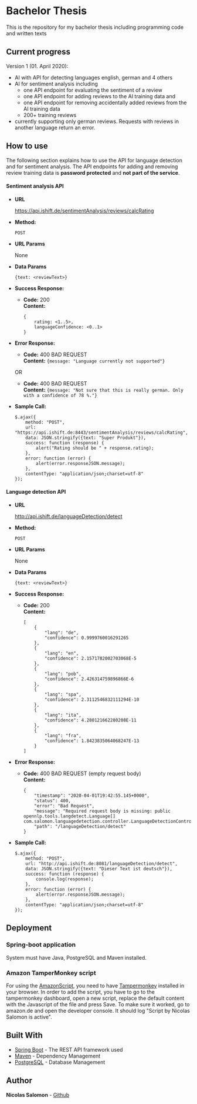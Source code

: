 # Bachelor Thesis

This is the repository for my bachelor thesis including programming code and written texts

## Current progress

Version 1 (01. April 2020):
* AI with API for detecting languages english, german and 4 others
* AI for sentiment analysis including
    * one API endpoint for evaluating the sentiment of a review
    * one API endpoint for adding reviews to the AI training data and
    * one API endpoint for removing accidentally added reviews from the AI training data
    * 200+ training reviews 
* currently supporting only german reviews. Requests with reviews in another language return an error.


## How to use

The following section explains how to use the API for language detection and for sentiment analysis.
The API endpoints for adding and removing review training data is **password protected** and **not part of the service**.

#### Sentiment analysis API

* **URL**

  https://api.ishift.de/sentimentAnalysis/reviews/calcRating

* **Method:**
  
  `POST`
  
*  **URL Params**

   None 

* **Data Params**

  `{text: <reviewText>}`

* **Success Response:**
  
  * **Code:** 200 <br />
    **Content:** 
    ```
    {
        rating: <1..5>, 
        languageConfidence: <0..1>
    }
    ```
 
* **Error Response:**

  * **Code:** 400 BAD REQUEST <br />
    **Content:** `{message: "Language currently not supported"}`

  OR

  * **Code:** 400 BAD REQUEST <br />
    **Content:** `{message: "Not sure that this is really german. Only with a confidence of 78 %."}`

* **Sample Call:**

  ```
  $.ajax({
      method: "POST",
      url: "https://api.ishift.de:8443/sentimentAnalysis/reviews/calcRating",
      data: JSON.stringify({text: "Super Produkt"}),
      success: function (response) {
          alert("Rating should be " + response.rating);
      },
      error: function (error) {
          alert(error.responseJSON.message);
      },
      contentType: "application/json;charset=utf-8"
  });
  ``` 

#### Language detection API

* **URL**

  http://api.ishift.de/languageDetection/detect

* **Method:**
  
  `POST`
  
*  **URL Params**

   None 

* **Data Params**

  `{text: <reviewText>}`

* **Success Response:**
  
  * **Code:** 200 <br />
    **Content:** 
    ```
    [
        {
            "lang": "de",
            "confidence": 0.9999760016291265
        },
        {
            "lang": "en",
            "confidence": 2.1571782002703068E-5
        },
        {
            "lang": "pob",
            "confidence": 2.426314759896866E-6
        },
        {
            "lang": "spa",
            "confidence": 2.3112546832111294E-10
        },
        {
            "lang": "ita",
            "confidence": 4.280121662280208E-11
        },
        {
            "lang": "fra",
            "confidence": 1.8423835064068247E-13
        }
    ]
    ```
 
* **Error Response:**

  * **Code:** 400 BAD REQUEST (empty request body) <br />
    **Content:** 
    ```
    {
        "timestamp": "2020-04-01T19:42:55.145+0000",
        "status": 400,
        "error": "Bad Request",
        "message": "Required request body is missing: public opennlp.tools.langdetect.Language[] com.salomon.languagedetection.controller.LanguageDetectionController.detectLanguage(com.salomon.languagedetection.model.TextModel)",
        "path": "/languageDetection/detect"
    }
    ```

* **Sample Call:**

  ```
  $.ajax({
      method: "POST",
      url: "http://api.ishift.de:8081/languageDetection/detect",
      data: JSON.stringify({text: "Dieser Text ist deutsch"}),
      success: function (response) {
          console.log(response);
      },
      error: function (error) {
          alert(error.responseJSON.message);
      },
      contentType: "application/json;charset=utf-8"
  });
  ``` 

## Deployment

### Spring-boot application

System must have Java, PostgreSQL and Maven installed.


### Amazon TamperMonkey script

For using the [AmazonScript](https://github.com/nicolassalo/bachelor-thesis/blob/master/AmazonScript.js), you need to have [Tampermonkey](https://www.tampermonkey.net/) installed in your browser.
In order to add the script, you have to go to the tampermonkey dashboard, open a new script, replace the default content with the Javascript of the file and press Save.
To make sure it worked, go to amazon.de and open the developer console. It should log "Script by Nicolas Salomon is active".

## Built With

* [Spring Boot](https://spring.io/projects/spring-boot) - The REST API framework used
* [Maven](https://maven.apache.org/) - Dependency Management
* [PostgreSQL](https://www.postgresql.org/) - Database Management

## Author

**Nicolas Salomon** - [Github](https://github.com/nicolassalo/)

